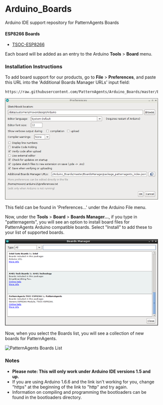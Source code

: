 # Arduino_Boards

Arduino IDE support repository for PatternAgents Boards

#### ESP8266 Boards

* [TSOC-ESP8266](http://www.patternagents.com/store/)


Each board will be added as an entry to the Arduino **Tools** > **Board** menu.

### Installation Instructions

To add board support for our products, go to **File** > **Preferences**, and paste this URL into the 'Additional Boards Manager URLs' input field:

	https://raw.githubusercontent.com/PatternAgents/Arduino_Boards/master/BoardsManager/package_patternagents_index.json

![Adding a board manager list](https://raw.githubusercontent.com/PatternAgents/Arduino_Boards/master/images/arduino_preferences.png?raw=true)

This field can be found in 'Preferences...' under the Arduino File menu.

Now, under the **Tools** > **Board** > **Boards Manager...**, if you type in "patternagents", you will see an option to install board files for PatternAgents Arduino compatible boards. 
Select "Install" to add these to your list of supported boards.

![PatternAgents Board](https://raw.githubusercontent.com/PatternAgents/Arduino_Boards/master/images/arduino_boardsmanager.png?raw=true)

Now, when you select the Boards list, you will see a collection of new boards for PatternAgents.

![PatternAgents Boards List](https://raw.githubusercontent.com/PatternAgents/Arduino_Boards/master/images/swirl.png?raw=true)

### Notes

* **Please note: This will only work under Arduino IDE versions 1.5 and up.**
* If you are using Arduino 1.6.6 and the link isn't working for you, change "https" at the beginning of the link to "http" and try again.
* Information on compiling and programming the bootloaders can be found in the bootloaders directory.
